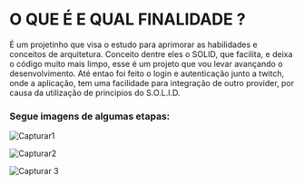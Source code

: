 # O QUE É E QUAL FINALIDADE ? 
É um projetinho que visa o estudo para aprimorar as habilidades e conceitos de arquitetura.
Conceito dentre eles o SOLID, que facilita, e deixa o código muito mais limpo, esse é um projeto que vou levar avançando o desenvolvimento.
Até entao foi feito o login e autenticação junto a twitch, onde a aplicação, tem uma facilidade para integração de outro provider, por causa da utilização de principios do S.O.L.I.D.

### Segue imagens de algumas etapas:

![Capturar1](https://user-images.githubusercontent.com/99778340/180896358-9bc6b50a-2ddf-416e-8bd4-aa1bd33f730d.PNG)

![Capturar2](https://user-images.githubusercontent.com/99778340/180896616-1271f6ee-93b4-4be3-8cdb-8905d38b272a.PNG)

![Capturar 3](https://user-images.githubusercontent.com/99778340/180896691-dd64b3db-b42e-47a4-931a-89e70b208c32.PNG)

